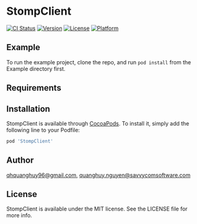 # StompClient

[![CI Status](https://img.shields.io/travis/qhquanghuy96@gmail.com/StompClient.svg?style=flat)](https://travis-ci.org/qhquanghuy96@gmail.com/StompClient)
[![Version](https://img.shields.io/cocoapods/v/StompClient.svg?style=flat)](https://cocoapods.org/pods/StompClient)
[![License](https://img.shields.io/cocoapods/l/StompClient.svg?style=flat)](https://cocoapods.org/pods/StompClient)
[![Platform](https://img.shields.io/cocoapods/p/StompClient.svg?style=flat)](https://cocoapods.org/pods/StompClient)

## Example

To run the example project, clone the repo, and run `pod install` from the Example directory first.

## Requirements

## Installation

StompClient is available through [CocoaPods](https://cocoapods.org). To install
it, simply add the following line to your Podfile:

```ruby
pod 'StompClient'
```

## Author

qhquanghuy96@gmail.com, quanghuy.nguyen@savvycomsoftware.com

## License

StompClient is available under the MIT license. See the LICENSE file for more info.
